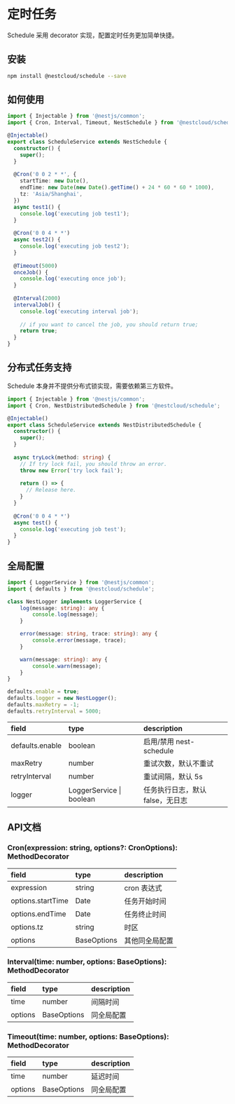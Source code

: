# 定时任务

Schedule 采用 decorator 实现，配置定时任务更加简单快捷。

## 安装

```bash
npm install @nestcloud/schedule --save
```

## 如何使用

```typescript
import { Injectable } from '@nestjs/common';
import { Cron, Interval, Timeout, NestSchedule } from '@nestcloud/schedule';

@Injectable()
export class ScheduleService extends NestSchedule {  
  constructor() {
    super();
  }
  
  @Cron('0 0 2 * *', {
    startTime: new Date(), 
    endTime: new Date(new Date().getTime() + 24 * 60 * 60 * 1000),
    tz: 'Asia/Shanghai',
  })
  async test1() {
    console.log('executing job test1');
  }
  
  @Cron('0 0 4 * *')
  async test2() {
    console.log('executing job test2');
  }
  
  @Timeout(5000)
  onceJob() {
    console.log('executing once job');
  }
  
  @Interval(2000)
  intervalJob() {
    console.log('executing interval job');
    
    // if you want to cancel the job, you should return true;
    return true;
  }
}
```

## 分布式任务支持

Schedule 本身并不提供分布式锁实现，需要依赖第三方软件。

```typescript
import { Injectable } from '@nestjs/common';
import { Cron, NestDistributedSchedule } from '@nestcloud/schedule';

@Injectable()
export class ScheduleService extends NestDistributedSchedule {  
  constructor() {
    super();
  }
  
  async tryLock(method: string) {
    // If try lock fail, you should throw an error.
    throw new Error('try lock fail');
    
    return () => {
      // Release here.
    }
  }
  
  @Cron('0 0 4 * *')
  async test() {
    console.log('executing job test');
  }
}
```

## 全局配置

```typescript
import { LoggerService } from '@nestjs/common';
import { defaults } from '@nestcloud/schedule';

class NestLogger implements LoggerService {
    log(message: string): any {
        console.log(message);
    }

    error(message: string, trace: string): any {
        console.error(message, trace);
    }

    warn(message: string): any {
        console.warn(message);
    }
}

defaults.enable = true;
defaults.logger = new NestLogger();
defaults.maxRetry = -1;
defaults.retryInterval = 5000;
```

| field | type | description |
| :--- | :--- | :--- |
| defaults.enable | boolean | 启用/禁用 nest-schedule |
| maxRetry | number | 重试次数，默认不重试 |
| retryInterval | number | 重试间隔，默认 5s |
| logger | LoggerService \| boolean | 任务执行日志，默认 false，无日志 |

## API文档

### Cron\(expression: string, options?: CronOptions\): MethodDecorator

| field | type | description |
| :--- | :--- | :--- |
| expression | string | cron 表达式 |
| options.startTime | Date | 任务开始时间 |
| options.endTime | Date | 任务终止时间 |
| options.tz | string | 时区 |
| options | BaseOptions | 其他同全局配置 |

### Interval\(time: number, options: BaseOptions\): MethodDecorator

| field | type | description |
| :--- | :--- | :--- |
| time | number | 间隔时间 |
| options | BaseOptions | 同全局配置 |

### Timeout\(time: number, options: BaseOptions\): MethodDecorator

| field | type | description |
| :--- | :--- | :--- |
| time | number | 延迟时间 |
| options | BaseOptions | 同全局配置 |

